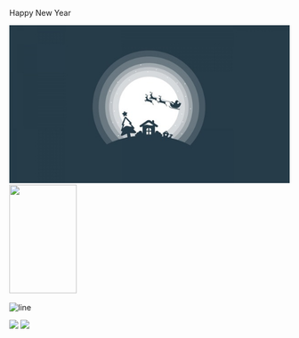 

Happy New Year

![Happy New Year](https://github.com/CaptainSlider/CaptainSlider/blob/main/imgonline-com-ua-Resize-8mkNWCO9HxY3.jpg?raw=true)
<img width="49%" height="195px" src="https://github-readme-stats.vercel.app/api/wakatime?username=@018bbef2-7dd5-487d-a142-0b7e74a1231e&layout=compact&hide_border=true&langs_count=6&title_color=0080FF&text_color=ffffff&bg_color=0d1117" />

![line](https://capsule-render.vercel.app/api?type=rect&color=gradient&height=1)

![](https://img.shields.io/badge/Windows-0078D6?style=for-the-badge&logo=windows&logoColor=white) ![](https://img.shields.io/badge/c++-%2300599C.svg?style=for-the-badge&logo=c%2B%2B&logoColor=white)
